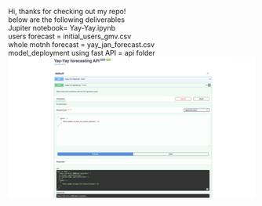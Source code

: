 Hi, thanks for checking out my repo! <br />
below are the following deliverables <br />
Jupiter notebook= Yay-Yay.ipynb <br />
users forecast =  initial_users_gmv.csv <br />
whole motnh forecast = yay_jan_forecast.csv <br />
model_deployment using fast API =  api folder <br />
![alt text](https://github.com/warhammer21/Yay-Yay/blob/main/api/Screen%20Shot%202023-07-10%20at%2012.27.52%20AM.png?raw=true "Optional title")
